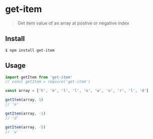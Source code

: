 # get-item

> Get item value of an array at postive or negative index

## Install

```
$ npm install get-item
```

## Usage

```js
import getItem from 'get-item'
// const getItem = require('get-item')

const array = ['h', 'e', 'l', 'l', 'o', 'w', 'o', 'r', 'l', 'd']

getItem(array, 1)
// 'e'

getItem(array, -1)
// 'd'

getItem(array, -5)
// 'w'
```
